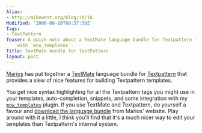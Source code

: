```yaml
---
Alias:
- http://mikewest.org/blog/id/18
Modified: '2006-06-16T09:37:39Z'
Tags:
- TextPattern
Teaser: A quick note about a TextMate language bundle for Textpattern that integrates
    with `mcw_templates`.
Title: TextMate bundle for TextPattern
layout: post
---
```

[Marios][marios] has put together a [TextMate][textmate] language bundle for [Textpattern][textpattern] that provides a slew of nice features for building Textpattern templates.

You get nice syntax highlighting for all the Textpattern tags you might use in your templates, auto-completion, snippets, and some integration with my [`mcw_templates`][mcw_templates] plugin.  If you use TextMate and Textpattern, do yourself a favour and [download the language bundle][article] from Marios' website.  Play around with it a little, I think you'll find that it's a much nicer way to edit your templates than Textpattern's internal system.



[marios]: http://www.consking.com/  "CSS Delyrium"
[textmate]: http://www.macromates.com/ "TextMate: The Missing Editor for OS X"
[textpattern]: http://www.textpattern.com/ "Textpattern: My CMS of choice"
[mcw_templates]: http://mikewest.org/archive/mcw-templates
[article]: http://www.consking.com/article/a-tm-language-bundle-for-textpattern  " A TM Language bundle for Textpattern"